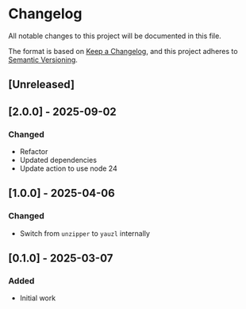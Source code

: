# Changelog

All notable changes to this project will be documented in this file.

The format is based on [Keep a Changelog](https://keepachangelog.com/en/1.0.0/),
and this project adheres to [Semantic Versioning](https://semver.org/spec/v2.0.0.html).

## [Unreleased]

## [2.0.0] - 2025-09-02

### Changed

- Refactor
- Updated dependencies
- Update action to use node 24

## [1.0.0] - 2025-04-06

### Changed

- Switch from `unzipper` to `yauzl` internally

## [0.1.0] - 2025-03-07

### Added

- Initial work
